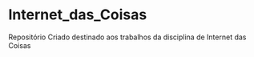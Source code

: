 # Internet_das_Coisas
Repositório Criado destinado aos trabalhos da disciplina de Internet das Coisas
